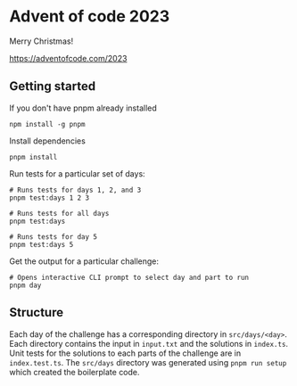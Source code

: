 # Advent of code 2023

Merry Christmas!

https://adventofcode.com/2023

## Getting started

If you don't have pnpm already installed

```
npm install -g pnpm
```

Install dependencies

```
pnpm install
```

Run tests for a particular set of days:

```shell
# Runs tests for days 1, 2, and 3
pnpm test:days 1 2 3

# Runs tests for all days
pnpm test:days

# Runs tests for day 5
pnpm test:days 5
```

Get the output for a particular challenge:

```shell
# Opens interactive CLI prompt to select day and part to run
pnpm day
```

## Structure

Each day of the challenge has a corresponding directory in `src/days/<day>`. Each directory contains the input in `input.txt` and the solutions in `index.ts`. Unit tests for the solutions to each parts of the challenge are in `index.test.ts`. The `src/days` directory was generated using `pnpm run setup` which created the boilerplate code.
